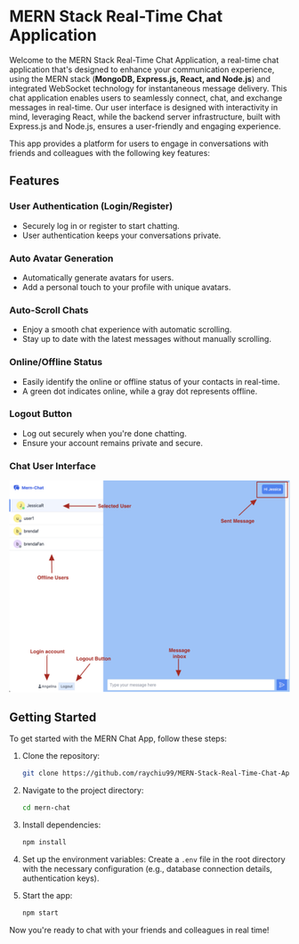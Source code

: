# MERN Stack Real-Time Chat Application

Welcome to the MERN Stack Real-Time Chat Application, a real-time chat application that's designed to enhance your communication experience, using the MERN stack (**MongoDB, Express.js, React, and Node.js**) and integrated WebSocket technology for instantaneous message delivery. This chat application enables users to seamlessly connect, chat, and exchange messages in real-time. Our user interface is designed with interactivity in mind, leveraging React, while the backend server infrastructure, built with Express.js and Node.js, ensures a user-friendly and engaging experience. 




This app provides a platform for users to engage in conversations with friends and colleagues with the following key features:

## Features

### User Authentication (Login/Register)
- Securely log in or register to start chatting.
- User authentication keeps your conversations private.

### Auto Avatar Generation
- Automatically generate avatars for users.
- Add a personal touch to your profile with unique avatars.

### Auto-Scroll Chats
- Enjoy a smooth chat experience with automatic scrolling.
- Stay up to date with the latest messages without manually scrolling.

### Online/Offline Status
- Easily identify the online or offline status of your contacts in real-time.
- A green dot indicates online, while a gray dot represents offline.

### Logout Button
- Log out securely when you're done chatting.
- Ensure your account remains private and secure.

### Chat User Interface

![Chat User Interface](/image/userInterface.jpg)


## Getting Started

To get started with the MERN Chat App, follow these steps:

1. Clone the repository:

   ```bash
   git clone https://github.com/raychiu99/MERN-Stack-Real-Time-Chat-Application.git
   ```

2. Navigate to the project directory:

   ```bash
   cd mern-chat
   ```

3. Install dependencies:

   ```bash
   npm install
   ```

4. Set up the environment variables: Create a `.env` file in the root directory with the necessary configuration (e.g., database connection details, authentication keys).

5. Start the app:

   ```bash
   npm start
   ```

Now you're ready to chat with your friends and colleagues in real time!
